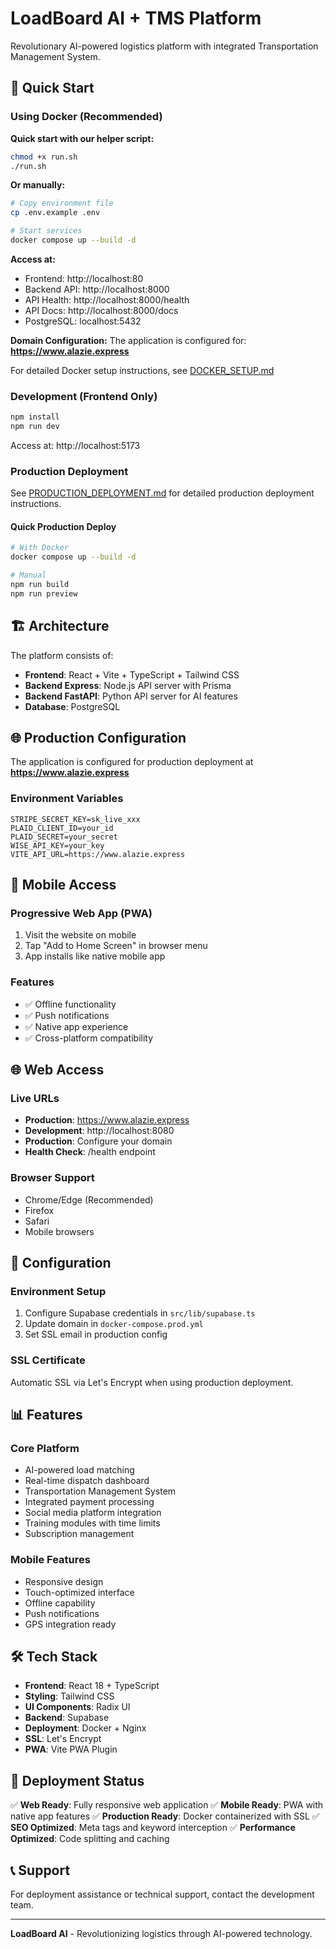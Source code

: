 # LoadBoard AI + TMS Platform

Revolutionary AI-powered logistics platform with integrated Transportation Management System.

## 🚀 Quick Start

### Using Docker (Recommended)

**Quick start with our helper script:**
```bash
chmod +x run.sh
./run.sh
```

**Or manually:**
```bash
# Copy environment file
cp .env.example .env

# Start services
docker compose up --build -d
```

**Access at:**
- Frontend: http://localhost:80
- Backend API: http://localhost:8000
- API Health: http://localhost:8000/health
- API Docs: http://localhost:8000/docs
- PostgreSQL: localhost:5432

**Domain Configuration:**
The application is configured for: **https://www.alazie.express**

For detailed Docker setup instructions, see [DOCKER_SETUP.md](./DOCKER_SETUP.md)

### Development (Frontend Only)
```bash
npm install
npm run dev
```
Access at: http://localhost:5173

### Production Deployment

See [PRODUCTION_DEPLOYMENT.md](./PRODUCTION_DEPLOYMENT.md) for detailed production deployment instructions.

#### Quick Production Deploy
```bash
# With Docker
docker compose up --build -d

# Manual
npm run build
npm run preview
```

## 🏗️ Architecture

The platform consists of:
- **Frontend**: React + Vite + TypeScript + Tailwind CSS
- **Backend Express**: Node.js API server with Prisma
- **Backend FastAPI**: Python API server for AI features
- **Database**: PostgreSQL

## 🌐 Production Configuration

The application is configured for production deployment at **https://www.alazie.express**

### Environment Variables
```env
STRIPE_SECRET_KEY=sk_live_xxx
PLAID_CLIENT_ID=your_id
PLAID_SECRET=your_secret
WISE_API_KEY=your_key
VITE_API_URL=https://www.alazie.express
```

## 📱 Mobile Access

### Progressive Web App (PWA)
1. Visit the website on mobile
2. Tap "Add to Home Screen" in browser menu
3. App installs like native mobile app

### Features
- ✅ Offline functionality
- ✅ Push notifications
- ✅ Native app experience
- ✅ Cross-platform compatibility

## 🌐 Web Access

### Live URLs
- **Production**: https://www.alazie.express
- **Development**: http://localhost:8080
- **Production**: Configure your domain
- **Health Check**: /health endpoint

### Browser Support
- Chrome/Edge (Recommended)
- Firefox
- Safari
- Mobile browsers

## 🔧 Configuration

### Environment Setup
1. Configure Supabase credentials in `src/lib/supabase.ts`
2. Update domain in `docker-compose.prod.yml`
3. Set SSL email in production config

### SSL Certificate
Automatic SSL via Let's Encrypt when using production deployment.

## 📊 Features

### Core Platform
- AI-powered load matching
- Real-time dispatch dashboard
- Transportation Management System
- Integrated payment processing
- Social media platform integration
- Training modules with time limits
- Subscription management

### Mobile Features
- Responsive design
- Touch-optimized interface
- Offline capability
- Push notifications
- GPS integration ready

## 🛠️ Tech Stack

- **Frontend**: React 18 + TypeScript
- **Styling**: Tailwind CSS
- **UI Components**: Radix UI
- **Backend**: Supabase
- **Deployment**: Docker + Nginx
- **SSL**: Let's Encrypt
- **PWA**: Vite PWA Plugin

## 🚀 Deployment Status

✅ **Web Ready**: Fully responsive web application
✅ **Mobile Ready**: PWA with native app features
✅ **Production Ready**: Docker containerized with SSL
✅ **SEO Optimized**: Meta tags and keyword interception
✅ **Performance Optimized**: Code splitting and caching

## 📞 Support

For deployment assistance or technical support, contact the development team.

---

**LoadBoard AI** - Revolutionizing logistics through AI-powered technology.

